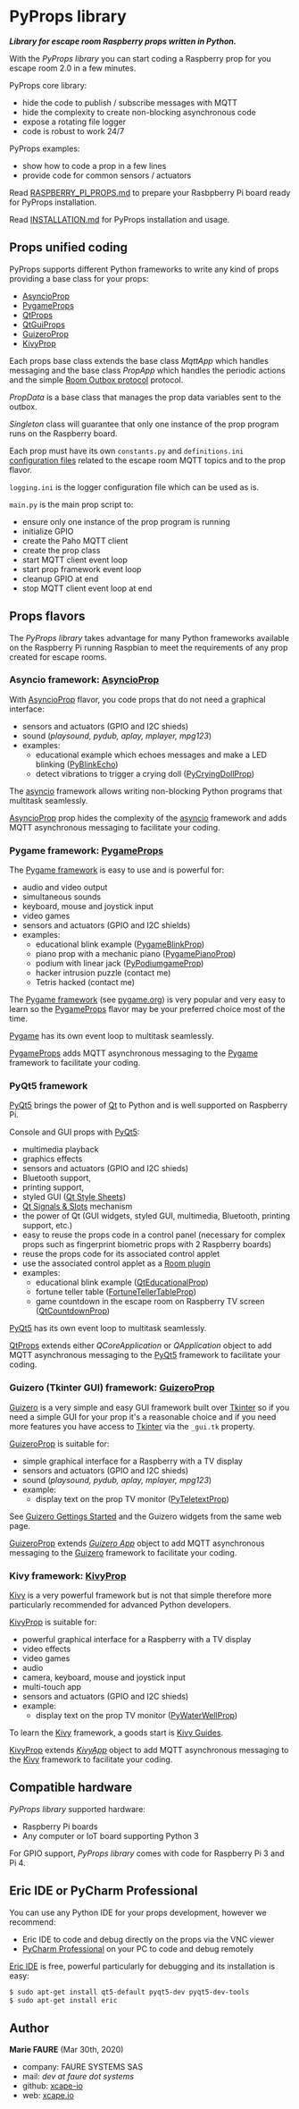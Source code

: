 ﻿# PyProps library
***Library for escape room Raspberry props written in Python.***

With the *PyProps library* you can start coding a Raspberry prop for you escape room 2.0 in a few minutes.

PyProps core library:
* hide the code to publish / subscribe messages with MQTT
* hide the complexity to create non-blocking asynchronous code
* expose a rotating file logger
* code is robust to work 24/7

PyProps examples:
* show how to code a prop in a few lines
* provide code for common sensors / actuators

Read <a href="RASPBERRY_PI_PROPS.md" target="_blank">RASPBERRY_PI_PROPS.md</a> to prepare your Rasbpberry Pi board ready for PyProps installation.

Read [INSTALLATION.md](INSTALLATION.md) for PyProps installation and usage.

## Props unified coding
PyProps supports different Python frameworks to write any kind of props providing a base class for your props:
* [AsyncioProp](./AsyncioProp)
* [PygameProps](./PygameProps)
* [QtProps](./QtProps)
* [QtGuiProps](./QtGuiProps)
* [GuizeroProp](./GuizeroProp)
* [KivyProp](./KivyProp)

Each props base class extends the base class *MqttApp* which handles messaging and  the base class *PropApp* which handles the periodic actions and the simple [Room Outbox protocol](PROTOCOL.md) protocol.

*PropData* is a base class that manages the prop data variables sent to the outbox.

*Singleton* class will guarantee that only one instance of the prop program runs on the Raspberry board.

Each prop must have its own `constants.py` and `definitions.ini` [configuration files](CONFIGURATION_FILES.md) related to the escape room MQTT topics and to the prop flavor.

`logging.ini` is the logger configuration file which can be used as is.

`main.py` is the main prop script to:
* ensure only one instance of the prop program is running
* initialize GPIO
* create the Paho MQTT client
* create the prop class
* start MQTT client event loop
* start prop framework event loop
* cleanup GPIO at end
* stop MQTT client event loop at end


## Props flavors
The *PyProps library* takes advantage for many Python frameworks available on the Raspberry Pi running Raspbian to meet the requirements of any prop created for escape rooms.

### Asyncio framework: [AsyncioProp](./AsyncioProp)
With [AsyncioProp](./AsyncioProp) flavor, you code props that do not need a graphical interface:
* sensors and actuators (GPIO and I2C shieds)
* sound (*playsound, pydub, aplay, mplayer, mpg123*)
* examples:
    - educational example which echoes messages and make a LED blinking ([PyBlinkEcho](./AsyncioProp/PyBlinkEcho))
    - detect vibrations to trigger a crying doll  ([PyCryingDollProp](./AsyncioProp/PyCryingDollProp))

The <a href="https://docs.python.org/3/library/asyncio.html" target="_blank">asyncio</a> framework allows writing non-blocking Python programs that multitask seamlessly.

[AsyncioProp](./AsyncioProp) prop hides the complexity of the <a href="https://docs.python.org/3/library/asyncio.html" target="_blank">asyncio</a> framework and adds MQTT asynchronous messaging to facilitate your coding.

### Pygame framework: [PygameProps](./PygameProps)
The <a href="https://pypi.org/project/pygame/" target="_blank">Pygame framework</a> is easy to use and is powerful for:
* audio and video output
* simultaneous sounds
* keyboard, mouse and joystick input
* video games
* sensors and actuators (GPIO and I2C shields)
* examples:
    - educational blink example ([PygameBlinkProp](./PygameProps/PygameBlinkProp))
    - piano prop with a mechanic piano ([PygamePianoProp](./PygameProps/PygamePianoProp))
    - podium with linear jack ([PyPodiumgameProp](./PygameProps/PyPodiumgameProp))
    - hacker intrusion puzzle (contact me)
    - Tetris hacked (contact me)

The <a href="https://pypi.org/project/pygame/" target="_blank">Pygame framework</a> (see <a href="https://www.pygame.org/" target="_blank">pygame.org</a>) is very popular and very easy to learn so the [PygameProps](./PygameProps) flavor may be your preferred choice most of the time.

<a href="https://www.pygame.org/" target="_blank">Pygame</a> has its own event loop to multitask seamlessly.

[PygameProps](./PygameProps) adds MQTT asynchronous messaging to the <a href="https://pypi.org/project/pygame/" target="_blank">Pygame</a> framework to facilitate your coding.

### PyQt5 framework
<a href="https://www.learnpyqt.com/" target="_blank">PyQt5</a> brings the power of <a href="https://doc.qt.io/" target="_blank">Qt</a> to Python and is well supported on Raspberry Pi.

Console and GUI props with <a href="https://www.learnpyqt.com/" target="_blank">PyQt5</a>:
* multimedia playback
* graphics effects
* sensors and actuators (GPIO and I2C shieds)
* Bluetooth support,
* printing support,
* styled GUI (<a href="https://doc.qt.io/qt-5/stylesheet-reference.html" target="_blank">Qt Style Sheets</a>)
* <a href="https://doc.qt.io/qt-5/signalsandslots.html" target="_blank">Qt Signals & Slots</a> mechanism
* the power of Qt (GUI widgets, styled GUI, multimedia, Bluetooth, printing support, etc.)
* easy to reuse the props code in a control panel (necessary for complex props such as fingerprint biometric props with 2 Raspberry boards)
* reuse the props code for its associated control applet
* use the associated control applet as a <a href="https://github.com/xcape-io/PySkeletonPlugin" target="_blank">Room plugin</a>
* examples:
    - educational blink example ([QtEducationalProp](./QtProps/QtEducationalProp))
    - fortune teller table ([FortuneTellerTableProp](./QtProps/FortuneTellerTableProp))
    - game countdown in the escape room on Raspberry TV screen ([QtCountdownProp](./QtProps/QtCountdownProp))

<a href="https://www.learnpyqt.com/" target="_blank">PyQt5</a> has its own event loop to multitask seamlessly.

[QtProps](./QtProps) extends either *QCoreApplication* or *QApplication* object to add MQTT asynchronous messaging to the <a href="https://www.learnpyqt.com/" target="_blank">PyQt5</a> framework to facilitate your coding.

### Guizero (Tkinter GUI) framework: [GuizeroProp](./GuizeroProp)
<a href="https://pypi.org/project/guizero/" target="_blank">Guizero</a> is a very simple and easy GUI framework built over [Tkinter](https://docs.python.org/3/library/tkinter.html) so if you need a simple GUI for your prop it's a reasonable choice and if you need more features you have access to <a href="https://docs.python.org/3/library/tkinter.html" target="_blank">Tkinter</a> via the `_gui.tk` property.

[GuizeroProp](./GuizeroProp) is suitable for:
* simple graphical interface for a Raspberry with a TV display 
* sensors and actuators (GPIO and I2C shieds)
* sound (*playsound, pydub, aplay, mplayer, mpg123*)
* example:
    - display text on the prop TV monitor ([PyTeletextProp](./GuizeroProp/PyTeletextProp))
    
See <a href="https://pypi.org/project/guizero/" target="_blank">Guizero Gettings Started</a> and the Guizero widgets from the same web page.

[GuizeroProp](./GuizeroProp) extends *<a href="https://lawsie.github.io/guizero/app/" target="_blank">Guizero App</a>* object to add MQTT asynchronous messaging to the <a href="https://pypi.org/project/guizero/" target="_blank">Guizero</a> framework to facilitate your coding.

### Kivy framework: [KivyProp](./KivyProp)
<a href="https://kivy.org" target="_blank">Kivy</a> is a very powerful framework but is not that simple therefore more particularly recommended for advanced Python developers.

[KivyProp](./KivyProp) is suitable for:
* powerful graphical interface for a Raspberry with a TV display 
* video effects
* video games
* audio
* camera, keyboard, mouse and joystick input
* multi-touch app
* sensors and actuators (GPIO and I2C shieds)
* example: 
    - display text on the prop TV monitor ([PyWaterWellProp](./KivyProp/PyWaterWellProp))
    
To learn the <a href="https://kivy.org" target="_blank">Kivy</a> framework, a goods start is <a href="https://kivy.org/doc/stable/gettingstarted/intro.html" target="_blank">Kivy Guides</a>.

[KivyProp](./KivyProp) extends *<a href="https://kivy.org/doc/stable/api-kivy.app.html" target="_blank">KivyApp</a>*  object to add MQTT asynchronous messaging to the <a href="https://kivy.org" target="_blank">Kivy</a> framework to facilitate your coding.


## Compatible hardware
*PyProps library* supported hardware:
 - Raspberry Pi boards
 - Any computer or IoT board supporting Python 3
 
For GPIO support, *PyProps library* comes with code for Raspberry Pi 3 and Pi 4.


## Eric IDE or PyCharm Professional
You can use any Python IDE for your props development, however we recommend:
* Eric IDE to code and debug directly on the props via the VNC viewer
* <a href="https://www.jetbrains.com/pycharm/" target="_blank">PyCharm Professional</a> on your PC to code and debug remotely

<a href="https://eric-ide.python-projects.org/" target="_blank">Eric IDE</a> is free, powerful particularly for debugging and its installation is easy:

```bash
$ sudo apt-get install qt5-default pyqt5-dev pyqt5-dev-tools
$ sudo apt-get install eric
```

## Author

**Marie FAURE** (Mar 30th, 2020)
* company: FAURE SYSTEMS SAS
* mail: *dev at faure dot systems*
* github: <a href="https://github.com/xcape-io?tab=repositories" target="_blank">xcape-io</a>
* web: <a href="https://xcape.io/" target="_blank">xcape.io</a>
